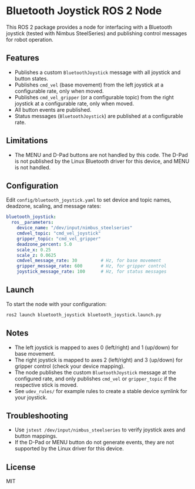 # Bluetooth Joystick ROS 2 Node

This ROS 2 package provides a node for interfacing with a Bluetooth joystick (tested with Nimbus SteelSeries) and publishing control messages for robot operation.

## Features
- Publishes a custom `BluetoothJoystick` message with all joystick and button states.
- Publishes `cmd_vel` (base movement) from the left joystick at a configurable rate, only when moved.
- Publishes `cmd_vel_gripper` (or a configurable topic) from the right joystick at a configurable rate, only when moved.
- All button events are published.
- Status messages (`BluetoothJoystick`) are published at a configurable rate.

## Limitations
- The MENU and D-Pad buttons are not handled by this code. The D-Pad is not published by the Linux Bluetooth driver for this device, and MENU is not handled.

## Configuration
Edit `config/bluetooth_joystick.yaml` to set device and topic names, deadzone, scaling, and message rates:

```yaml
bluetooth_joystick:
  ros__parameters:
    device_name: "/dev/input/nimbus_steelseries"
    cmdvel_topic: "cmd_vel_joystick"
    gripper_topic: "cmd_vel_gripper"
    deadzone_percent: 5.0
    scale_x: 0.25
    scale_z: 0.0625
    cmdvel_message_rate: 30         # Hz, for base movement
    gripper_message_rate: 600       # Hz, for gripper control
    joystick_message_rate: 100      # Hz, for status messages
```

## Launch
To start the node with your configuration:
```bash
ros2 launch bluetooth_joystick bluetooth_joystick.launch.py
```

## Notes
- The left joystick is mapped to axes 0 (left/right) and 1 (up/down) for base movement.
- The right joystick is mapped to axes 2 (left/right) and 3 (up/down) for gripper control (check your device mapping).
- The node publishes the custom `BluetoothJoystick` message at the configured rate, and only publishes `cmd_vel` or `gripper_topic` if the respective stick is moved.
- See `udev_rules/` for example rules to create a stable device symlink for your joystick.

## Troubleshooting
- Use `jstest /dev/input/nimbus_steelseries` to verify joystick axes and button mappings.
- If the D-Pad or MENU button do not generate events, they are not supported by the Linux driver for this device.

## License
MIT